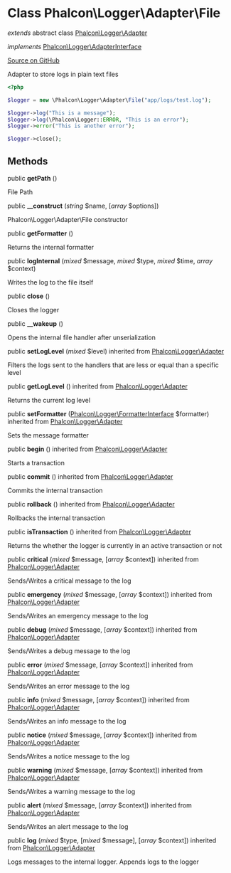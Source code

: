 # Class **Phalcon\\Logger\\Adapter\\File**

*extends* abstract class [Phalcon\Logger\Adapter](/en/3.1.2/api/Phalcon_Logger_Adapter)

*implements* [Phalcon\Logger\AdapterInterface](/en/3.1.2/api/Phalcon_Logger_AdapterInterface)

<a href="https://github.com/phalcon/cphalcon/blob/master/phalcon/logger/adapter/file.zep" class="btn btn-default btn-sm">Source on GitHub</a>

Adapter to store logs in plain text files

```php
<?php

$logger = new \Phalcon\Logger\Adapter\File("app/logs/test.log");

$logger->log("This is a message");
$logger->log(\Phalcon\Logger::ERROR, "This is an error");
$logger->error("This is another error");

$logger->close();

```


## Methods
public  **getPath** ()

File Path



public  **__construct** (*string* $name, [*array* $options])

Phalcon\\Logger\\Adapter\\File constructor



public  **getFormatter** ()

Returns the internal formatter



public  **logInternal** (*mixed* $message, *mixed* $type, *mixed* $time, *array* $context)

Writes the log to the file itself



public  **close** ()

Closes the logger



public  **__wakeup** ()

Opens the internal file handler after unserialization



public  **setLogLevel** (*mixed* $level) inherited from [Phalcon\Logger\Adapter](/en/3.1.2/api/Phalcon_Logger_Adapter)

Filters the logs sent to the handlers that are less or equal than a specific level



public  **getLogLevel** () inherited from [Phalcon\Logger\Adapter](/en/3.1.2/api/Phalcon_Logger_Adapter)

Returns the current log level



public  **setFormatter** ([Phalcon\Logger\FormatterInterface](/en/3.1.2/api/Phalcon_Logger_FormatterInterface) $formatter) inherited from [Phalcon\Logger\Adapter](/en/3.1.2/api/Phalcon_Logger_Adapter)

Sets the message formatter



public  **begin** () inherited from [Phalcon\Logger\Adapter](/en/3.1.2/api/Phalcon_Logger_Adapter)

Starts a transaction



public  **commit** () inherited from [Phalcon\Logger\Adapter](/en/3.1.2/api/Phalcon_Logger_Adapter)

Commits the internal transaction



public  **rollback** () inherited from [Phalcon\Logger\Adapter](/en/3.1.2/api/Phalcon_Logger_Adapter)

Rollbacks the internal transaction



public  **isTransaction** () inherited from [Phalcon\Logger\Adapter](/en/3.1.2/api/Phalcon_Logger_Adapter)

Returns the whether the logger is currently in an active transaction or not



public  **critical** (*mixed* $message, [*array* $context]) inherited from [Phalcon\Logger\Adapter](/en/3.1.2/api/Phalcon_Logger_Adapter)

Sends/Writes a critical message to the log



public  **emergency** (*mixed* $message, [*array* $context]) inherited from [Phalcon\Logger\Adapter](/en/3.1.2/api/Phalcon_Logger_Adapter)

Sends/Writes an emergency message to the log



public  **debug** (*mixed* $message, [*array* $context]) inherited from [Phalcon\Logger\Adapter](/en/3.1.2/api/Phalcon_Logger_Adapter)

Sends/Writes a debug message to the log



public  **error** (*mixed* $message, [*array* $context]) inherited from [Phalcon\Logger\Adapter](/en/3.1.2/api/Phalcon_Logger_Adapter)

Sends/Writes an error message to the log



public  **info** (*mixed* $message, [*array* $context]) inherited from [Phalcon\Logger\Adapter](/en/3.1.2/api/Phalcon_Logger_Adapter)

Sends/Writes an info message to the log



public  **notice** (*mixed* $message, [*array* $context]) inherited from [Phalcon\Logger\Adapter](/en/3.1.2/api/Phalcon_Logger_Adapter)

Sends/Writes a notice message to the log



public  **warning** (*mixed* $message, [*array* $context]) inherited from [Phalcon\Logger\Adapter](/en/3.1.2/api/Phalcon_Logger_Adapter)

Sends/Writes a warning message to the log



public  **alert** (*mixed* $message, [*array* $context]) inherited from [Phalcon\Logger\Adapter](/en/3.1.2/api/Phalcon_Logger_Adapter)

Sends/Writes an alert message to the log



public  **log** (*mixed* $type, [*mixed* $message], [*array* $context]) inherited from [Phalcon\Logger\Adapter](/en/3.1.2/api/Phalcon_Logger_Adapter)

Logs messages to the internal logger. Appends logs to the logger



